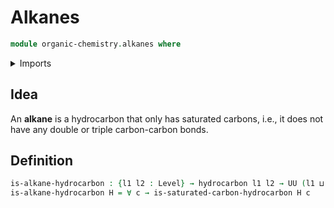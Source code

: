 # Alkanes

```agda
module organic-chemistry.alkanes where
```

<details><summary>Imports</summary>

```agda
open import foundation.universe-levels

open import organic-chemistry.hydrocarbons
open import organic-chemistry.saturated-carbons
```

</details>

## Idea

An **alkane** is a hydrocarbon that only has saturated carbons, i.e., it does not have any double or triple carbon-carbon bonds.

## Definition

```agda
is-alkane-hydrocarbon : {l1 l2 : Level} → hydrocarbon l1 l2 → UU (l1 ⊔ l2)
is-alkane-hydrocarbon H = ∀ c → is-saturated-carbon-hydrocarbon H c
```
